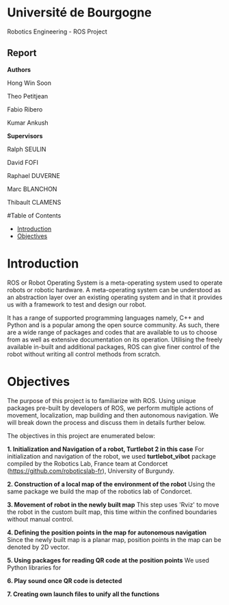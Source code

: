 # Université de Bourgogne

Robotics Engineering - ROS Project

## Report

**Authors**

Hong Win Soon

Theo Petitjean

Fabio Ribero

Kumar Ankush

**Supervisors**

Ralph SEULIN

David FOFI

Raphael DUVERNE

Marc BLANCHON

Thibault CLAMENS


#Table of Contents
- [Introduction](#introduction)
- [Objectives](#objectives)


# Introduction

ROS or Robot Operating System is a meta-operating system used to operate robots or robotic hardware. A meta-operating system can be understood as an abstraction layer over an existing operating system and in that it provides us with a framework to test and design our robot.

It has a range of supported programming languages namely, C++ and Python and is a popular among the open source community. As such, there are a wide range of packages and codes that are available to us to choose from as well as extensive documentation on its operation. Utilising the freely available in-built and additional packages, ROS can give finer control of the robot without writing all control methods from scratch.


# Objectives

The purpose of this project is to familiarize with ROS. Using unique packages pre-built by developers of ROS, we perform multiple actions of movement, localization, map building and then autonomous navigation. We will break down the process and discuss them in details further below.

The objectives in this project are enumerated below:

**1. Initialization and Navigation of a robot, Turtlebot 2 in this case**
For initialization and navigation of the robot, we used **turtlebot_vibot** package compiled by the Robotics Lab, France team at Condorcet (https://github.com/roboticslab-fr), University of Burgundy.


**2. Construction of a local map of the environment of the robot**
Using the same package we build the map of the robotics lab of Condorcet. 

**3. Movement of robot in the newly built map**
This step uses 'Rviz' to move the robot in the custom built map, this time within the confined boundaries without manual control.

**4. Defining the position points in the map for autonomous navigation**
Since the newly built map is a planar map, position points in the map can be denoted by 2D vector.

**5. Using packages for reading QR code at the position points**
We used Python libraries for 

**6. Play sound once QR code is detected**


**7. Creating own launch files to unify all the functions**


















